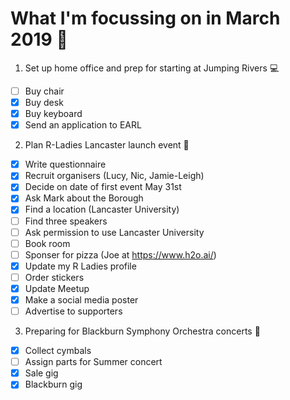 
# What I'm focussing on in March 2019 :tulip:

1. Set up home office and prep for starting at Jumping Rivers :computer:
 - [ ] Buy chair 
 - [x] Buy desk
 - [x] Buy keyboard
 - [x] Send an application to EARL
 
2. Plan R-Ladies Lancaster launch event :purple_heart:
- [x] Write questionnaire
- [x] Recruit organisers (Lucy, Nic, Jamie-Leigh)
- [x] Decide on date of first event May 31st
- [x] Ask Mark about the Borough
- [x] Find a location (Lancaster University)
- [ ] Find three speakers
- [ ] Ask permission to use Lancaster University
- [ ] Book room
- [ ] Sponser for pizza (Joe at https://www.h2o.ai/)
- [x] Update my R Ladies profile
- [ ] Order stickers
- [x] Update Meetup
- [x] Make a social media poster
- [ ] Advertise to supporters

3. Preparing for Blackburn Symphony Orchestra concerts :musical_note:
 - [x] Collect cymbals
 - [ ] Assign parts for Summer concert
 - [x] Sale gig
 - [x] Blackburn gig
